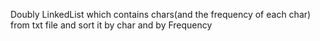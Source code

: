 Doubly LinkedList which contains chars(and the frequency of each char) from txt file and sort it by char and by Frequency 
